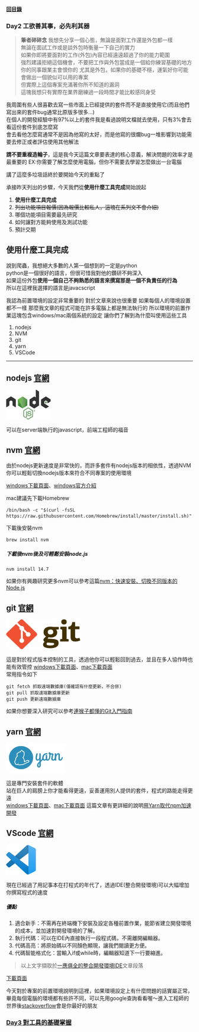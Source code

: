 #### [回目錄](../README.md)
### Day2 工欲善其事，必先利其器

>**筆者碎碎念**
我想先分享一個心態，無論是面對工作還是外包都一樣  
無論在面試工作或是談外包時衡量一下自己的實力  
如果你即將要面對的工作(外包)內容已經遠遠超過了你的能力範圍  
強烈建議拒絕這個機會，不要把工作與外包當成是一個給你練習基礎的地方  
你的同事跟業主會恨你的
尤其是外包，如果你的基礎不穩，運氣好你可能會做出一個貌似可以用的專案  
但實際上這個專案充滿著你所不知道的漏洞  
這塊我想只有實際在業界磨練過一段時間才能比較感同身受

我周圍有些人很喜歡去寫一些市面上已經提供的套件而不是直接使用它(而且他們寫出來的套件bug通常比原版多很多...)  
在個人的開發經驗中有97%以上的套件我是看過說明文檔就去使用，只有3%會去看這份套件到底怎麼寫  
會去看他怎麼寫通常不是因為他寫的太好，而是他寫的很爛bug一堆影響到功能需要去修正或者評估使用其他解法

**請不要重複造輪子**，這是我今天這篇文章要表達的核心意義，解決問題的效率才是最重要的
EX:你需要了解怎麼使用電腦，但你不需要去學習怎麼做出一台電腦

講了這麼多垃圾話終於要開始今天的重點了

承接昨天列出的步驟，今天我們從**使用什麼工具完成**開始說起  
>
1. **使用什麼工具完成**
2. ~~列出功能項目報價(因為報價比較私人，這塊在系列文不會介紹)~~
3. 哪個功能項目需要最先研究
4. 如何讓對方能夠使用及測試功能
5. 預計交期

使用什麼工具完成
----
說到爬蟲，我想絕大多數的人第一個想到的一定是python  
python是一個很好的語言，但很可惜我對他的鑽研不夠深入  
如果這份外包**使用一個自己不夠熟悉的語言來撰寫那是一個不負責任的行為**  
所以在這裡我選擇的語言是javacscript  

我認為前置環境的設定非常重要的
對於文章來說也很重要
如果每個人的環境設置都不一樣
那麼我文章的程式可能在許多電腦上都是無法執行的
所以環境的前置作業這塊包含windows/mac兩個系統的設定
讓你們了解到為什麼叫使用這些工具

1. nodejs
2. NVM
3. git
4. yarn
5. VSCode

<hr>

nodejs [官網](https://nodejs.org/en/about/)
----
<img src="./article_img/nodejs.png" width="120" height="80"/>

可以在server端執行的javascript，前端工程師的福音  

nvm [官網](https://github.com/nvm-sh/nvm)
----
由於nodejs更新速度是非常快的，而許多套件有nodejs版本的相依性，透過NVM你可以輕鬆切換nodejs版本來符合不同專案的使用環境  

[windows下載頁面](https://github.com/coreybutler/nvm-windows/releases/download/1.1.7/nvm-noinstall.zip)、[windows官方介紹](https://github.com/coreybutler/nvm-windows)   

mac建議先下載Homebrew
```
/bin/bash -c "$(curl -fsSL https://raw.githubusercontent.com/Homebrew/install/master/install.sh)"
```
下載後安裝nvm
```
brew install nvm
```

##### 下載後nvm後及可輕鬆安裝node.js
```
nvm install 14.7
```
如果你有興趣研究更多nvm可以參考這篇[nvm：快速安裝、切換不同版本的 Node.js](https://ithelp.ithome.com.tw/articles/10217858)

git [官網](https://git-scm.com/)
----
<img src="./article_img/git.png" width="200" height="80"/>

這是對於程式版本控制的工具，透過他你可以輕鬆回到過去，並且在多人協作時也能有效管控
[windows下載頁面](https://git-scm.com/download/win)、[mac下載頁面](https://git-scm.com/download/mac)  
常用指令如下
```
git fetch 抓取遠端數據庫(僅確認有什麼更新，不合併)
git pull 抓取遠端數據庫更新
git push 更新遠端數據庫
```
如果你想要深入研究可以參考[連猴子都懂的Git入門指南](https://backlog.com/git-tutorial/tw/intro/intro1_1.html)

yarn [官網](https://classic.yarnpkg.com/zh-Hant/)  
----
<img src="./article_img/yarn.png" width="160" height="80"/>

這是專門安裝套件的軟體  
站在巨人的肩膀上你才能看得更遠，妥善運用別人提供的套件，程式的路能走得更遠  
[windows下載頁面](https://classic.yarnpkg.com/zh-Hant/docs/install#windows-stable)、[mac下載頁面](https://classic.yarnpkg.com/zh-Hant/docs/install#mac-stable)
這篇文章有更詳細的說明[用Yarn取代npm加速開發](https://ithelp.ithome.com.tw/articles/10191745)

VScode [官網](https://code.visualstudio.com/)
----
<img src="./article_img/vscode.png" width="80" height="80"/>

現在已經過了用記事本在打程式的年代了，透過IDE(整合開發環境)可以大幅增加你撰寫程式的速度
##### 優點
1. 適合新手：不需再在終端機下安裝及設定各種前置作業，能節省建立開發環境的成本，並加速對開發環境的了解。
2. 執行代碼：可以在IDE內直接執行一段程式碼，不需離開編輯器。
3. 代碼高亮：將原始碼以不同顏色顯現，讓我們閱讀更方便。
4. 代碼智能格式化：當輸入if或while時，編輯器知道下一行要縮進。
>以上文字擷取於[一應俱全的整合開發環境IDE](https://docs.f5ezcode.in/cs-basic/di-ba-zhang-gong-cheng-de-gong-ju/8.1-zheng-he-jing-ide)文章段落

[下載頁面](https://code.visualstudio.com/)  

今天對於專案的前置環境說明到這裡，如果環境設定上有什麼問題的話實屬正常，畢竟每個電腦的環境都有些許不同，可以先用google查詢看看喔～進入工程師的世界後[stackoverflow](http://stackoverflow.com/)會是你最好的朋友

### [Day3 對工具的基礎掌握](../day3/README.md)